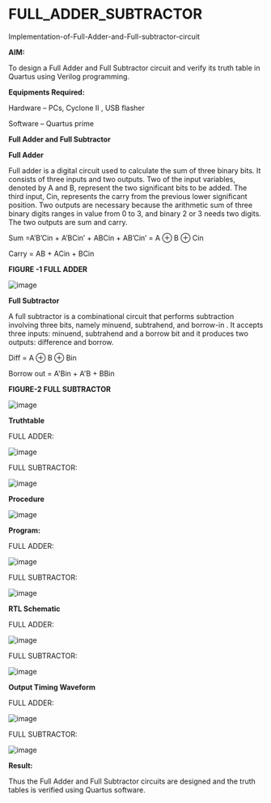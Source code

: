 # FULL_ADDER_SUBTRACTOR

Implementation-of-Full-Adder-and-Full-subtractor-circuit

**AIM:**

To design a Full Adder and Full Subtractor circuit and verify its truth table in Quartus using Verilog programming.

**Equipments Required:**

Hardware – PCs, Cyclone II , USB flasher

Software – Quartus prime

**Full Adder and Full Subtractor**

**Full Adder**

Full adder is a digital circuit used to calculate the sum of three binary bits. It consists of three inputs and two outputs. Two of the input variables, denoted by A and B, represent the two significant bits to be added. The third input, Cin, represents the carry from the previous lower significant position. Two outputs are necessary because the arithmetic sum of three binary digits ranges in value from 0 to 3, and binary 2 or 3 needs two digits. The two outputs are sum and carry.

Sum =A’B’Cin + A’BCin’ + ABCin + AB’Cin’ = A ⊕ B ⊕ Cin 

Carry = AB + ACin + BCin

**FIGURE -1 FULL ADDER**

![image](https://github.com/naavaneetha/FULL_ADDER_SUBTRACTOR/assets/154305477/0f30ba51-5ffb-4198-845f-18e054f675e7)



**Full Subtractor**

A full subtractor is a combinational circuit that performs subtraction involving three bits, namely minuend, subtrahend, and borrow-in . It accepts three inputs: minuend, subtrahend and a borrow bit and it produces two outputs: difference and borrow.

Diff = A ⊕ B ⊕ Bin 

Borrow out = A'Bin + A'B + BBin

**FIGURE-2 FULL SUBTRACTOR**

![image](https://github.com/naavaneetha/FULL_ADDER_SUBTRACTOR/assets/154305477/02b24f51-ab51-4304-9ad6-7b81ffc1ead5)


**Truthtable**

FULL ADDER: 

![image](https://github.com/user-attachments/assets/df87383d-2ba9-4f5a-8e13-9eb3b98e1421)

FULL SUBTRACTOR:


![image](https://github.com/user-attachments/assets/fadb2296-6660-4511-96cb-9e26a76b71ef)



**Procedure**

![image](https://github.com/user-attachments/assets/a1417f1e-f24d-466a-86c3-9c65bbcd026e)


**Program:**

FULL ADDER:

![image](https://github.com/user-attachments/assets/e67a3483-11b8-4708-a5ec-df2312e7bb13)

FULL SUBTRACTOR:

![image](https://github.com/user-attachments/assets/8203f205-86a1-4803-868c-43992038b302)


**RTL Schematic**

FULL ADDER:

![image](https://github.com/user-attachments/assets/0a08319b-e7d8-418c-bc79-012a04cb3524)

FULL SUBTRACTOR:

![image](https://github.com/user-attachments/assets/cb389bf1-a63f-4629-bd25-ebde023b570d)


**Output Timing Waveform**

FULL ADDER:

![image](https://github.com/user-attachments/assets/7ebf79e7-9b7c-4346-be49-e9039edf096d)


FULL SUBTRACTOR:

![image](https://github.com/user-attachments/assets/2dd46d65-82c4-45bb-90fe-1c82091e8a34)

**Result:**

Thus the Full Adder and Full Subtractor circuits are designed and the truth tables is verified using Quartus software.



